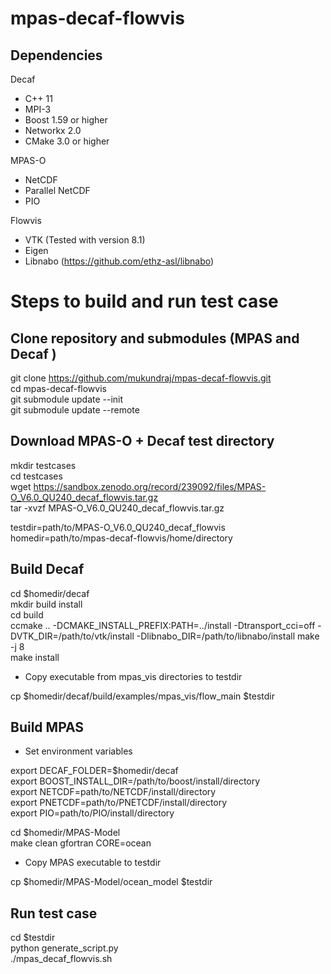 # mpas-decaf-flowvis

## Dependencies

Decaf  

- C++ 11  
- MPI-3  
- Boost 1.59 or higher  
- Networkx 2.0  
- CMake 3.0 or higher  

MPAS-O

- NetCDF  
- Parallel NetCDF  
- PIO  

Flowvis

- VTK (Tested with version 8.1)  
- Eigen  
- Libnabo (https://github.com/ethz-asl/libnabo)


# Steps to build and run test case


## Clone repository and submodules (MPAS and Decaf )
git clone https://github.com/mukundraj/mpas-decaf-flowvis.git  
cd mpas-decaf-flowvis  
git submodule update --init  
git submodule update --remote  

## Download MPAS-O + Decaf test directory

mkdir testcases  
cd testcases  
wget https://sandbox.zenodo.org/record/239092/files/MPAS-O_V6.0_QU240_decaf_flowvis.tar.gz  
tar -xvzf MPAS-O_V6.0_QU240_decaf_flowvis.tar.gz  

testdir=path/to/MPAS-O_V6.0_QU240_decaf_flowvis  
homedir=path/to/mpas-decaf-flowvis/home/directory  


## Build Decaf
cd $homedir/decaf  
mkdir build install  
cd build  
ccmake .. -DCMAKE_INSTALL_PREFIX:PATH=../install -Dtransport_cci=off -DVTK_DIR=/path/to/vtk/install -Dlibnabo_DIR=/path/to/libnabo/install
make -j 8  
make install  

- Copy executable from mpas_vis directories to testdir 

cp $homedir/decaf/build/examples/mpas_vis/flow_main $testdir   

## Build MPAS

- Set environment variables

export DECAF_FOLDER=$homedir/decaf  
export BOOST_INSTALL_DIR=/path/to/boost/install/directory  
export NETCDF=path/to/NETCDF/install/directory  
export PNETCDF=path/to/PNETCDF/install/directory  
export PIO=path/to/PIO/install/directory

cd $homedir/MPAS-Model  
make clean gfortran CORE=ocean

- Copy MPAS executable to testdir  

cp $homedir/MPAS-Model/ocean_model $testdir

## Run test case

cd $testdir  
python generate_script.py  
./mpas\_decaf\_flowvis.sh


